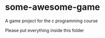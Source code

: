 # some-awesome-game
A game project for the c programming course

Please put everything inside this folder